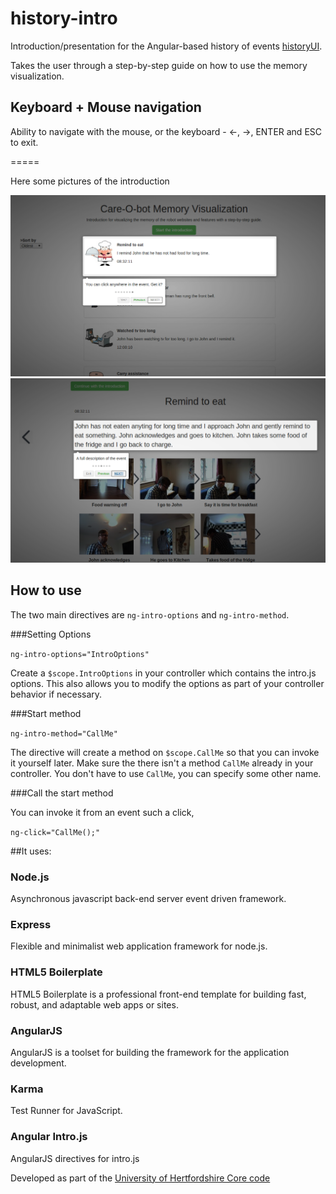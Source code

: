 # history-intro

Introduction/presentation for the Angular-based history of events <a href="https://github.com/uh-joan/historyUI/blob/master/README.md">historyUI</a>. 

Takes the user through a step-by-step guide on how to use the memory visualization.

## Keyboard + Mouse navigation

Ability to navigate with the mouse, or the keyboard - ←, →, ENTER and ESC to exit.

=====

Here some pictures of the introduction

<img src="https://github.com/uh-joan/history-intro/blob/master/app/images/overall01.png">

<img src="https://github.com/uh-joan/history-intro/blob/master/app/images/overall02.png">

## How to use

The two main directives are `ng-intro-options` and `ng-intro-method`.

###Setting Options

`ng-intro-options="IntroOptions"`

Create a `$scope.IntroOptions` in your controller which contains the intro.js options. This also allows you to modify the options as part of your controller behavior if necessary.

###Start method

`ng-intro-method="CallMe"`

The directive will create a method on `$scope.CallMe` so that you can invoke it yourself later. Make sure the there isn't a method `CallMe` already in your controller. You don't have to use `CallMe`, you can specify some other name.

###Call the start method

You can invoke it from an event such a click,

`ng-click="CallMe();"`


##It uses:

### Node.js

Asynchronous javascript back-end server event driven framework. 

### Express

Flexible and minimalist web application framework for node.js.

### HTML5 Boilerplate

HTML5 Boilerplate is a professional front-end template for building fast, robust, and adaptable web apps or sites.

### AngularJS

AngularJS is a toolset for building the framework for the application development.

### Karma

Test Runner for JavaScript.

### Angular Intro.js
AngularJS directives for intro.js


Developed as part of the <a href="https://github.com/uh-joan/UHCore">University of Hertfordshire Core code</a>

